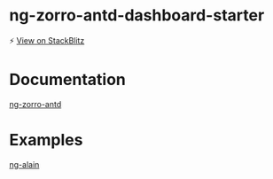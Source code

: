 # ng-zorro-antd-dashboard-starter

⚡️ [View on StackBlitz](https://ng-zorro-antd-dashboard-starter.stackblitz.io/)

# Documentation
[ng-zorro-antd](https://ng.ant.design/)

# Examples
[ng-alain](https://ng-alain.github.io/ng-alain/#/passport/login)
